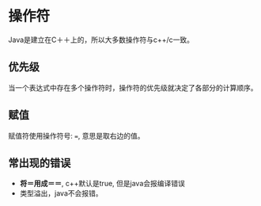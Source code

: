 # 操作符
Java是建立在C＋＋上的，所以大多数操作符与c++/c一致。

## 优先级
当一个表达式中存在多个操作符时，操作符的优先级就决定了各部分的计算顺序。

## 赋值
赋值符使用操作符号: `=`, 意思是取右边的值。

## 常出现的错误

* **将＝用成＝＝**, c++默认是true, 但是java会报编译错误
* 类型溢出，java不会报错。